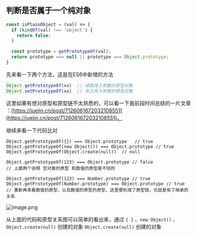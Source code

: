 
## 判断是否属于一个纯对象

```javascript
const isPlainObject = (val) => {
  if (kindOf(val) !== 'object') {
    return false;
  }

  const prototype = getPrototypeOf(val);
  return prototype === null || prototype === Object.prototype;
}
```


先来看一下两个方法，这是在ES6中新增的方法
```javascript
Object.getPrototypeOf(xx)  // 读取传入参数的原型对象
Object.setPrototypeOf(xx)  // 写入传入参数的原型对象
```
这里如果有想对原型和原型链不太熟悉的，可以看一下我前段时间总结的一片文章 ：[https://juejin.cn/post/7126061672032108551](https://juejin.cn/post/7126061672032108551)。

继续来看一下代码比对
```
Object.getPrototypeOf({}) === Object.prototype   // true
Object.getPrototypeOf(new Object()) === Object.prototype // true
Object.getPrototypeOf(Object.create(null))  // null

Object.getPrototypeOf(123) === Object.prototype // false
// 上面两个说明 空对象的原型 和数值的原型是不同的

Object.getPrototypeOf(123) === Number.prototype // true
Object.getPrototypeOf(Number.prototype) === Object.prototype // true
// 重新再来看数值的原型，以及数值的原型的原型，这里便形成了原型链，也就是有了继承的关系
```

![image.png](https://p3-juejin.byteimg.com/tos-cn-i-k3u1fbpfcp/5cd0582de67c403bb056a99694418b6f~tplv-k3u1fbpfcp-watermark.image?)


从上面的代码和原型关系图可以简单的看出来，通过 `{ }` 、`new Object()` 、`Object.create(null)` 创建的对象
`Object.create(null)` 创建的对象
